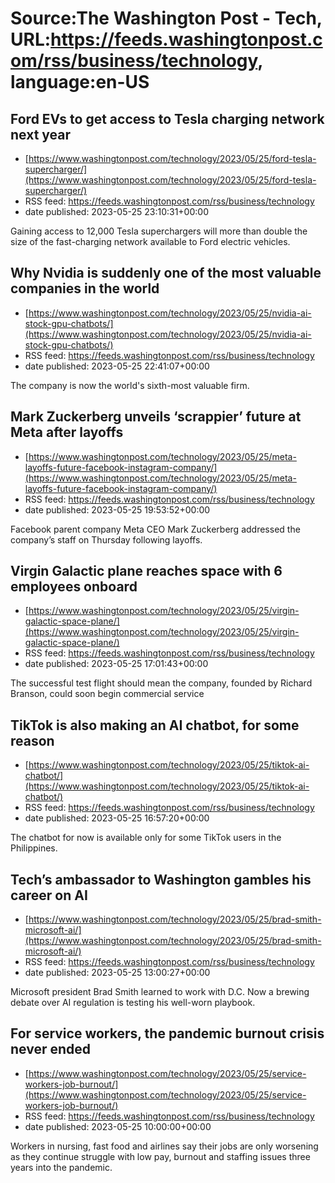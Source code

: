 # Source:The Washington Post - Tech, URL:https://feeds.washingtonpost.com/rss/business/technology, language:en-US

## Ford EVs to get access to Tesla charging network next year
 - [https://www.washingtonpost.com/technology/2023/05/25/ford-tesla-supercharger/](https://www.washingtonpost.com/technology/2023/05/25/ford-tesla-supercharger/)
 - RSS feed: https://feeds.washingtonpost.com/rss/business/technology
 - date published: 2023-05-25 23:10:31+00:00

Gaining access to 12,000 Tesla superchargers will more than double the size of the fast-charging network available to Ford electric vehicles.

## Why Nvidia is suddenly one of the most valuable companies in the world
 - [https://www.washingtonpost.com/technology/2023/05/25/nvidia-ai-stock-gpu-chatbots/](https://www.washingtonpost.com/technology/2023/05/25/nvidia-ai-stock-gpu-chatbots/)
 - RSS feed: https://feeds.washingtonpost.com/rss/business/technology
 - date published: 2023-05-25 22:41:07+00:00

The company is now the world's sixth-most valuable firm.

## Mark Zuckerberg unveils ‘scrappier’ future at Meta after layoffs
 - [https://www.washingtonpost.com/technology/2023/05/25/meta-layoffs-future-facebook-instagram-company/](https://www.washingtonpost.com/technology/2023/05/25/meta-layoffs-future-facebook-instagram-company/)
 - RSS feed: https://feeds.washingtonpost.com/rss/business/technology
 - date published: 2023-05-25 19:53:52+00:00

Facebook parent company Meta CEO Mark Zuckerberg addressed the company’s staff on Thursday following layoffs.

## Virgin Galactic plane reaches space with 6 employees onboard
 - [https://www.washingtonpost.com/technology/2023/05/25/virgin-galactic-space-plane/](https://www.washingtonpost.com/technology/2023/05/25/virgin-galactic-space-plane/)
 - RSS feed: https://feeds.washingtonpost.com/rss/business/technology
 - date published: 2023-05-25 17:01:43+00:00

The successful test flight should mean the company, founded by Richard Branson, could soon begin commercial service

## TikTok is also making an AI chatbot, for some reason
 - [https://www.washingtonpost.com/technology/2023/05/25/tiktok-ai-chatbot/](https://www.washingtonpost.com/technology/2023/05/25/tiktok-ai-chatbot/)
 - RSS feed: https://feeds.washingtonpost.com/rss/business/technology
 - date published: 2023-05-25 16:57:20+00:00

The chatbot for now is available only for some TikTok users in the Philippines.

## Tech’s ambassador to Washington gambles his career on AI
 - [https://www.washingtonpost.com/technology/2023/05/25/brad-smith-microsoft-ai/](https://www.washingtonpost.com/technology/2023/05/25/brad-smith-microsoft-ai/)
 - RSS feed: https://feeds.washingtonpost.com/rss/business/technology
 - date published: 2023-05-25 13:00:27+00:00

Microsoft president Brad Smith learned to work with D.C. Now a brewing debate over AI regulation is testing his well-worn playbook.

## For service workers, the pandemic burnout crisis never ended
 - [https://www.washingtonpost.com/technology/2023/05/25/service-workers-job-burnout/](https://www.washingtonpost.com/technology/2023/05/25/service-workers-job-burnout/)
 - RSS feed: https://feeds.washingtonpost.com/rss/business/technology
 - date published: 2023-05-25 10:00:00+00:00

Workers in nursing, fast food and airlines say their jobs are only worsening as they continue struggle with low pay, burnout and staffing issues three years into the pandemic.

